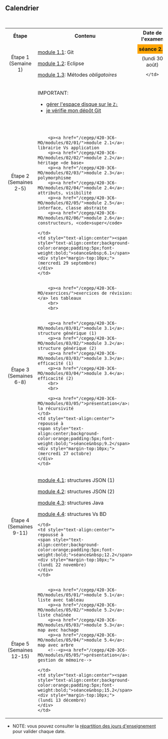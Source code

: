 ## Calendrier


<!--
<center>
<video width="90%" src="/cegep/420-3C6-MO/videos/calendrier.mp4" type="video/mp4" controls>
</center>
-->

<!--
<table>
<tr>
	<th>Légende
</tr>
<tr style="background-color:orange;">
	<td>Théorie et travail dirigé
</tr>
<tr style="background-color:lightgreen;">
	<td>Travail semi-dirigé
</tr>
<tr style="background-color:pink;">
	<td>Évaluation
</tr>

</table>
-->

<br>

<table>
<tr>
	<th>Étape
	</th>
	<th>Contenu
	</th>
	<th>Date de l'examen
	</th>
</tr>
<tr>
	<td style="text-align:center;">Étape 1<br>(Semaine 1)
	</td>
	<td>
			<p><a href="/cegep/420-3C6-MO/modules/01/01/">module 1.1</a>: Git
			<p><a href="/cegep/420-3C6-MO/modules/01/02/">module 1.2</a>: Eclipse
			<p><a href="/cegep/420-3C6-MO/modules/01/03/">module 1.3</a>: Métodes <i>obligatoires</i>
	</td>
	<td style="text-align:center" ><span style="text-align:center;background-color:orange;padding:5px;font-weight:bold;">séance&nbsp;2.1</span>
	<div style="margin-top:10px;">
	(lundi 30 août)
	</div>

	</td>
</tr>
<tr>
	<td style="text-align:center;">Étape 2<br>(Semaines 2-5)
	</td>
	<td>
        <p>IMPORTANT: <ul>
        <li><a href="/cegep/420-3C6-MO/procedures/gerer_z/">gérer l'espace disque sur le <code>Z:</code></a>
        <li><a href="/cegep/420-3C6-MO/modules/02/verifier">je vérifie mon dépôt Git</a>
        </ul>
        <br>
        <br>

        <p><a href="/cegep/420-3C6-MO/modules/02/01/">module 2.1</a>: librairie Vs application
        <p><a href="/cegep/420-3C6-MO/modules/02/02/">module 2.2</a>: héritage «de base»
        <p><a href="/cegep/420-3C6-MO/modules/02/03/">module 2.3</a>: polymorphisme
        <p><a href="/cegep/420-3C6-MO/modules/02/04/">module 2.4</a>: attributs, visibilité
        <p><a href="/cegep/420-3C6-MO/modules/02/05/">module 2.5</a>: interface, classe abstraite
        <p><a href="/cegep/420-3C6-MO/modules/02/06/">module 2.6</a>: constructeurs, <code>super</code>

	</td>
	<td style="text-align:center"><span style="text-align:center;background-color:orange;padding:5px;font-weight:bold;">séance&nbsp;6.1</span>
	<div style="margin-top:10px;">
	(mercredi 29 septembre)
	</div>
	</td>
</tr>
<!-- 
<tr>
<td colspan="3" style="text-align:center;background-color:pink">Rattrapage/évaluation</td>
</tr>
-->
<tr>
	<td style="text-align:center;">Étape 3<br>(Semaines 6-8)
	</td>
	<td>

        <p><a href="/cegep/420-3C6-MO/exercices/">exercices de révision:</a> les tableaux
        <br>
        <br>


        <p><a href="/cegep/420-3C6-MO/modules/03/01/">module 3.1</a>: structure générique (1)
        <p><a href="/cegep/420-3C6-MO/modules/03/02/">module 3.2</a>: structure générique (2)
        <p><a href="/cegep/420-3C6-MO/modules/03/03/">module 3.3</a>: efficacité (1)
        <p><a href="/cegep/420-3C6-MO/modules/03/04/">module 3.4</a>: efficacité (2)
        <br>
        <br>

        <p><a href="/cegep/420-3C6-MO/modules/03/05/">présentation</a>: la récursivité
	</td>
	<td style="text-align:center">
	repoussé à 
	<span style="text-align:center;background-color:orange;padding:5px;font-weight:bold;">séance&nbsp;9.2</span>
	<div style="margin-top:10px;">
	(mercredi 27 octobre)
	</div>
	</td>

</tr>
<tr>
	<td style="text-align:center;">Étape 4<br>(Semaines 9-11)
	</td>
	<td>
        <p><a href="/cegep/420-3C6-MO/modules/04/01/">module 4.1</a>: structures JSON (1)
        <p><a href="/cegep/420-3C6-MO/modules/04/02/">module 4.2</a>: structures JSON (2)
        <p><a href="/cegep/420-3C6-MO/modules/04/03/">module 4.3</a>: structures Java
        <p><a href="/cegep/420-3C6-MO/modules/04/04/">module 4.4</a>: structures Vs BD


	</td>
	<td style="text-align:center">
	repoussé à
	<span style="text-align:center;background-color:orange;padding:5px;font-weight:bold;">séance&nbsp;12.2</span>
	<div style="margin-top:10px;">
	(lundi 22 novembre)
	</div>
	</td>
</tr>
<!--
<tr>
<td colspan="3" style="text-align:center;background-color:pink">Rattrapage/évaluation</td>
</tr>
-->
<tr>
	<td style="text-align:center;">Étape 5<br>(Semaines 12-15)
	</td>
	<td>

        <p><a href="/cegep/420-3C6-MO/modules/05/01/">module 5.1</a>: liste avec tableau
        <p><a href="/cegep/420-3C6-MO/modules/05/02/">module 5.2</a>: liste chaînée
        <p><a href="/cegep/420-3C6-MO/modules/05/03/">module 5.3</a>: map avec hachage
        <p><a href="/cegep/420-3C6-MO/modules/05/04/">module 5.4</a>: map avec arbre
        <!--<p><a href="/cegep/420-3C6-MO/modules/05/05/">présentation</a>: gestion de mémoire-->

	</td>
	<td style="text-align:center"><span style="text-align:center;background-color:orange;padding:5px;font-weight:bold;">séance&nbsp;15.2</span>
	<div style="margin-top:10px;">
	(lundi 13 décembre)
	</div>
	</td>
</tr>
</table>

* NOTE: vous pouvez consulter la <a href="https://www.cmontmorency.qc.ca/etudiants/cheminement-scolaire-et-registrariat/informations-nos-etudiants/calendriers/calendriers-scolaires/" target="_blank">répartition des jours d'enseignement</a> pour valider chaque date.

